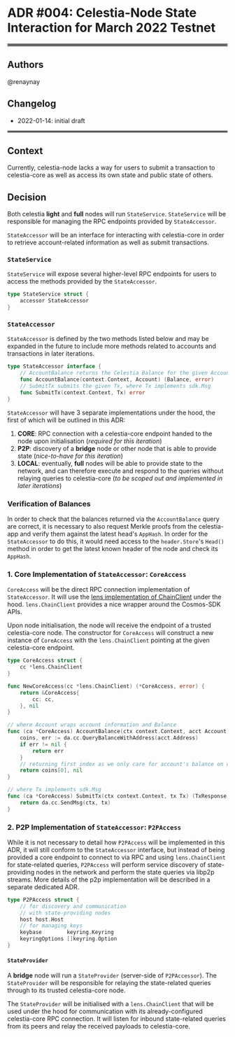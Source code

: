 # ADR #004: Celestia-Node State Interaction for March 2022 Testnet

<hr style="border:3px solid gray"> </hr>

## Authors

@renaynay

## Changelog

* 2022-01-14: initial draft

<hr style="border:2px solid gray"> </hr>

## Context

Currently, celestia-node lacks a way for users to submit a transaction to celestia-core as well as access its own state
and public state of others.

## Decision

Both celestia **light** and **full** nodes will run `StateService`. 
`StateService` will be responsible for managing the RPC endpoints provided by `StateAccessor`.

`StateAccessor` will be an interface for interacting with celestia-core in order to retrieve account-related information
as well as submit transactions.

### `StateService`

`StateService` will expose several higher-level RPC endpoints for users to access the methods provided by the 
`StateAccessor`.

```go
type StateService struct {
    accessor StateAccessor
}
``` 

### `StateAccessor`

`StateAccessor` is defined by the two methods listed below and may be expanded in the future to include more methods 
related to accounts and transactions in later iterations.

```go
type StateAccessor interface {
    // AccountBalance returns the Celestia Balance for the given Account
    func AccountBalance(context.Context, Account) (Balance, error)
	// SubmitTx submits the given Tx, where Tx implements sdk.Msg
    func SubmitTx(context.Context, Tx) error
}
```

`StateAccessor` will have 3 separate implementations under the hood, the first of which will be outlined in this ADR: 
1. **CORE**: RPC connection with a celestia-core endpoint handed to the node upon initialisation
(*required for this iteration*) 
2. **P2P**: discovery of a **bridge** node or other node that is able to provide state (*nice-to-have for this iteration*)
3. **LOCAL**: eventually, **full** nodes will be able to provide state to the network, and can therefore execute and 
respond to the queries without relaying queries to celestia-core (*to be scoped out and implemented in later iterations*)

### Verification of Balances
In order to check that the balances returned via the `AccountBalance` query are correct, it is necessary to also request
Merkle proofs from the celestia-app and verify them against the latest head's `AppHash`. In order for the `StateAccessor`
to do this, it would need access to the `header.Store`'s `Head()` method in order to get the latest known header of the 
node and check its `AppHash`.

### 1. Core Implementation of `StateAccessor`: `CoreAccess`

`CoreAccess` will be the direct RPC connection implementation of `StateAccessor`. It will use the [lens implementation of ChainClient](https://github.com/strangelove-ventures/lens/blob/main/client/chain_client.go#L23)
under the hood. `lens.ChainClient` provides a nice wrapper around the Cosmos-SDK APIs. 

Upon node initialisation, the node will receive the endpoint of a trusted celestia-core node. The constructor for 
`CoreAccess` will construct a new instance of `CoreAccess` with the `lens.ChainClient` pointing at the given 
celestia-core endpoint.

```go
type CoreAccess struct {
    cc *lens.ChainClient
}

func NewCoreAccess(cc *lens.ChainClient) (*CoreAccess, error) {
	return &CoreAccess{
        cc: cc,		
    }, nil   
}

// where Account wraps account information and Balance 
func (ca *CoreAccess) AccountBalance(ctx context.Context, acct Account) (Balance, error) {
	coins, err := da.cc.QueryBalanceWithAddress(acct.Address)
	if err != nil {
		return err
    }   
    // returning first index as we only care for account's balance on celestia chain	
	return coins[0], nil 
}

// where Tx implements sdk.Msg
func (ca *CoreAccess) SubmitTx(ctx context.Context, tx Tx) (TxResponse, error) {
	return da.cc.SendMsg(ctx, tx)
}
```

### 2. P2P Implementation of `StateAccessor`: `P2PAccess`

While it is not necessary to detail how `P2PAccess` will be implemented in this ADR, it will still conform to the 
`StateAccessor` interface, but instead of being provided a core endpoint to connect to via RPC and using `lens.ChainClient`
for state-related queries, `P2PAccess` will perform service discovery of state-providing nodes in the network and perform
the state queries via libp2p streams. More details of the p2p implementation will be described in a separate dedicated ADR.

```go
type P2PAccess struct {
    // for discovery and communication
    // with state-providing nodes
    host host.Host
    // for managing keys
    keybase        keyring.Keyring
    keyringOptions []keyring.Option
}
```

#### `StateProvider`

A **bridge** node will run a `StateProvider` (server-side of `P2PAccessor`). The `StateProvider` will be responsible for
relaying the state-related queries through to its trusted celestia-core node.

The `StateProvider` will be initialised with a `lens.ChainClient` that will be used under the hood for communication 
with its already-configured celestia-core RPC connection. It will listen for inbound state-related queries from its 
peers and relay the received payloads to celestia-core.
